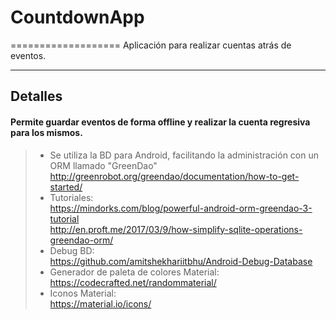 # CountdownApp
===================
Aplicación para realizar cuentas atrás de eventos.

----------


Detalles
-------------

#### <i class="icon-refresh"></i> Permite guardar eventos de forma **offline** y realizar la cuenta regresiva para los mismos.

> - Se utiliza la BD para Android, facilitando la administración con un ORM llamado "GreenDao"<br> 
http://greenrobot.org/greendao/documentation/how-to-get-started/
> - Tutoriales: <br>
https://mindorks.com/blog/powerful-android-orm-greendao-3-tutorial <br>
http://en.proft.me/2017/03/9/how-simplify-sqlite-operations-greendao-orm/
> - Debug BD:<br>
https://github.com/amitshekhariitbhu/Android-Debug-Database
> - Generador de paleta de colores Material:<br>
https://codecrafted.net/randommaterial/
> - Iconos Material:<br>
https://material.io/icons/
